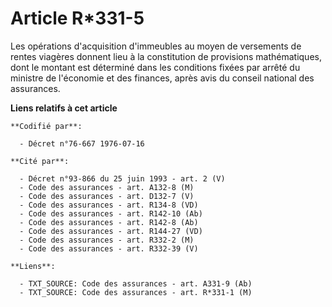 # Article R*331-5

Les opérations d'acquisition d'immeubles au moyen de versements de rentes viagères donnent lieu à la constitution de
provisions mathématiques, dont le montant est déterminé dans les conditions fixées par arrêté du ministre de l'économie et
des finances, après avis du conseil national des assurances.

**Liens relatifs à cet article**

	**Codifié par**:

	  - Décret n°76-667 1976-07-16

	**Cité par**:

	  - Décret n°93-866 du 25 juin 1993 - art. 2 (V)
	  - Code des assurances - art. A132-8 (M)
	  - Code des assurances - art. D132-7 (V)
	  - Code des assurances - art. R134-8 (VD)
	  - Code des assurances - art. R142-10 (Ab)
	  - Code des assurances - art. R142-8 (Ab)
	  - Code des assurances - art. R144-27 (VD)
	  - Code des assurances - art. R332-2 (M)
	  - Code des assurances - art. R332-39 (V)

	**Liens**:

	  - TXT_SOURCE: Code des assurances - art. A331-9 (Ab)
	  - TXT_SOURCE: Code des assurances - art. R*331-1 (M)
